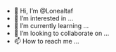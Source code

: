 - 👋 Hi, I’m @Lonealtaf
- 👀 I’m interested
 in ...
- 🌱 I’m currently learning ...
- 💞️ I’m looking to collaborate on ...
- 📫 How to reach me ...

<!---
Lonealtaf/Lonealtaf is a ✨ special ✨ repository because its `README.md` (this file) appears on your GitHub profile.
You can click the Preview link to take a look at your changes.
--->
